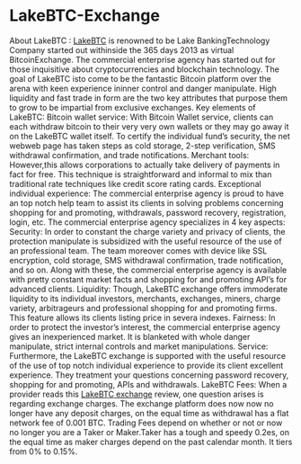 # LakeBTC-Exchange

About LakeBTC : 
<a href="https://coinpedia.org/exchange/lakebtc/">LakeBTC</A> is renowned to be Lake BankingTechnology Company started out withinside the 365 days 2013 as virtual BitcoinExchange. The commercial enterprise agency has started out for those inquisitive about cryptocurrencies and blockchain technology. The goal of LakeBTC isto come to be the fantastic Bitcoin platform over the arena with keen experience ininner control and danger manipulate. 
High liquidity and fast trade in form are the two key attributes that purpose them to grow to be impartial from exclusive exchanges. 
Key elements of LakeBTC: 
Bitcoin wallet service:
With Bitcoin Wallet service, clients can each withdraw bitcoin to their very very own wallets or they may go away it on the LakeBTC wallet itself. To certify the individual fund’s security, the net webweb page has taken steps as cold storage, 2-step verification, SMS withdrawal confirmation, and trade notifications. 
Merchant tools: However,this allows corporations to actually take delivery of payments in fact for free. This technique is straightforward and informal to mix than traditional rate techniques like credit score rating cards. 
Exceptional individual experience: The commercial enterprise agency is proud to have an top notch help team to assist its clients in solving problems concerning shopping for and promoting, withdrawals, password recovery, registration, login, etc. 
The commercial enterprise agency specializes in 4 key aspects:
Security: In order to constant the charge variety and privacy of clients, the protection manipulate is subsidized with the useful resource of the use of an professional team. The team moreover comes with device like SSL encryption, cold storage, SMS withdrawal confirmation, trade notification, and so on. Along with these, the commercial enterprise agency is available with pretty constant market facts and shopping for and promoting API’s for advanced clients. 
Liquidity: Though, LakeBTC exchange offers immoderate liquidity to its individual investors, merchants, exchanges, miners, charge variety, arbitrageurs and professional shopping for and promoting firms. This feature allows its clients listing price in severa indexes. 
Fairness: In order to protect the investor’s interest, the commercial enterprise agency gives an inexperienced market. It is blanketed with whole danger manipulate, strict internal controls and market manipulations. 
Service: Furthermore, the LakeBTC exchange is supported with the useful resource of the use of top notch individual experience to provide its client excellent experience. They treatment your questions concerning password recovery, shopping for and promoting, APIs and withdrawals. 
LakeBTC Fees: When a provider reads this <a href="https://coinpedia.org/exchange/lakebtc/">LakeBTC exchange</A> review, one question arises is regarding exchange charges. The exchange platform does now now no longer have any deposit charges, on the equal time as withdrawal has a flat network fee of 0.001 BTC. Trading Fees depend on whether or not or now no longer you are a Taker or Maker.Taker has a tough and speedy 0.2es, on the equal time as maker charges depend on the past calendar month. It tiers from 0% to 0.15%.
